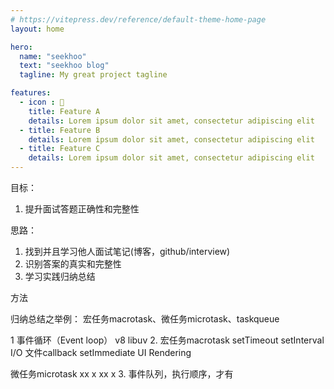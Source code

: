 ```yaml
---
# https://vitepress.dev/reference/default-theme-home-page
layout: home

hero:
  name: "seekhoo"
  text: "seekhoo blog"
  tagline: My great project tagline

features:
  - icon : 🍦
    title: Feature A
    details: Lorem ipsum dolor sit amet, consectetur adipiscing elit
  - title: Feature B
    details: Lorem ipsum dolor sit amet, consectetur adipiscing elit
  - title: Feature C
    details: Lorem ipsum dolor sit amet, consectetur adipiscing elit
---
```


<script setup>
import { VPTeamMembers} from 'vitepress/theme'

const members = [
  {
    avatar: 'https://www.github.com/huxiguo.png',
    name: 'seekhoo',
    title: 'Creator',
    links: [
      { icon: 'github', link: 'https://github.com/huxiguo' },
      { icon: 'x', link: '/' }
    ]
  },
]
</script>

<VPTeamMembers size="small" :members="members" />










目标：
1. 提升面试答题正确性和完整性

思路：
1. 找到并且学习他人面试笔记(博客，github/interview)
2. 识别答案的真实和完整性
3. 学习实践归纳总结
   
方法





归纳总结之举例：
宏任务macrotask、微任务microtask、taskqueue

1 事件循环（Event loop） v8 libuv
2.
宏任务macrotask
  setTimeout
  setInterval
  I/O 文件callback
  setImmediate
  UI Rendering

微任务microtask
  xx
  x
  xx
  x
3.
事件队列，执行顺序，才有
